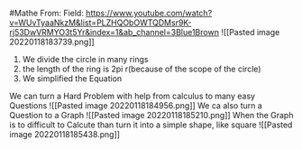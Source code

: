 #Mathe 
From: Field: https://www.youtube.com/watch?v=WUvTyaaNkzM&list=PLZHQObOWTQDMsr9K-rj53DwVRMYO3t5Yr&index=1&ab_channel=3Blue1Brown
![[Pasted image 20220118183739.png]]
 1. We divide the circle in many rings
 2. the length of the ring is 2pi r(because of the scope of the circle)
 3. We simplified the Equation

We can turn a Hard Problem with help from calculus to many easy Questions
![[Pasted image 20220118184956.png]]
We ca also turn a Question to a Graph
![[Pasted image 20220118185210.png]]
When the Graph is to difficult to Calcute than turn it into a simple shape, like square
![[Pasted image 20220118185438.png]]